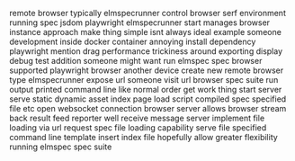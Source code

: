 remote browser typically elmspecrunner control browser serf environment running spec jsdom playwright elmspecrunner start manages browser instance approach make thing simple isnt always ideal example someone development inside docker container annoying install dependency playwright mention drag performance trickiness around exporting display debug test addition someone might want run elmspec spec browser supported playwright browser another device create new remote browser type elmspecrunner expose url someone visit url browser spec suite run output printed command line like normal order get work thing start server serve static dynamic asset index page load script compiled spec specified file etc open websocket connection browser server allows browser stream back result feed reporter well receive message server implement file loading via url request spec file loading capability serve file specified command line template insert index file hopefully allow greater flexibility running elmspec spec suite